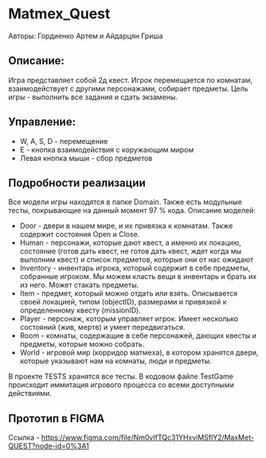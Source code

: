 # Matmex_Quest
Авторы: Гордиенко Артем и Айдарцян Гриша
## Описание:
Игра представляет собой 2д квест. Игрок перемещается по комнатам, взаимодействует с другими персонажами, собирает предметы. Цель игры - выполнить все задания и сдать экзамены.

## Управление:
* W, A, S, D - перемещение
* E - кнопка взаимодействия с коружающим миром
* Левая кнопка мыши - сбор предметов

## Подробности реализации
Все модели игры находятся в папке Domain. Также есть модульные тесты, покрывающие на данный момент 97 % кода.
Описание моделей:
* Door - двери в нашем мире, и их привязка к комнатам. Также содержит состояния Open и Close.
* Human - персонажи, которые дают квест, а именно их локацию, состояние (готов дать квест, не готов дать квест, ждет когда мы выполним квест) и список предметов, которые они от нас ожидают
* Inventory - инвентарь игрока, который содержит в себе предметы, собранные игроком. Мы можем класть вещи в инвентарь и брать их из него. Может стакать предметы.
* Item - предмет, который можно отдать или взять. Описывается своей локацией, типом (objectID), размерами и привязкой к определенному квесту (missionID).
* Player - персонаж, которым управляет игрок. Имеет несколько состояний (жив, мертв) и умеет передвигаться.
* Room - комнаты, содержащие в себе персонажей, дающих квесты и предметы, которые можно собрать.
* World - игровой мир (корридор матмеха), в котором хранятся двери, которые указывают нам на комнаты, люди и предметы.

В проекте TESTS хранятся все тесты. В кодовом файле TestGame происходит иммитация игрового процесса со всеми доступными действиями.


## Прототип в FIGMA
Ссылка - https://www.figma.com/file/Nm0vIfTQc31YHxviMSflY2/MaxMet-QUEST?node-id=0%3A1
